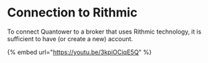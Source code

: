 # Connection to Rithmic

To connect Quantower to a broker that uses Rithmic technology, it is sufficient to have \(or create a new\) account.

{% embed url="https://youtu.be/3kpiOCiqE5Q" %}

